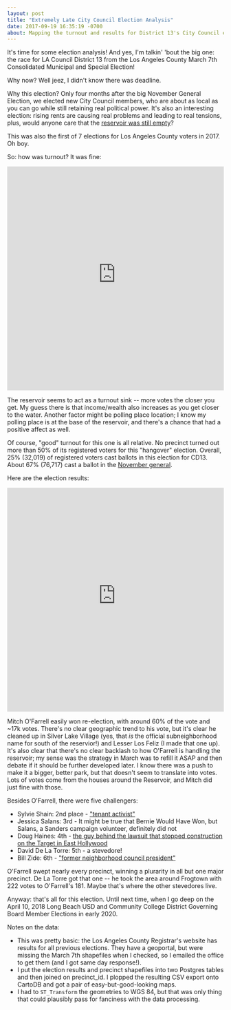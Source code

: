 ```yaml
---
layout: post
title: "Extremely Late City Council Election Analysis"
date: 2017-09-19 16:35:19 -0700
about: Mapping the turnout and results for District 13's City Council election on Marth 7, 2017.
---
```


It's time for some election analysis! And yes, I'm talkin' 'bout the big one: the race for LA Council District 13 from the Los Angeles County March 7th Consolidated Municipal and Special Election! 

Why now? Well jeez, I didn't know there was deadline.

Why this election? Only four months after the big November General Election, we elected new City Council members, who are about as local as you can go while still retaining real political power. It's also an interesting election: rising rents are causing real problems and leading to real tensions, plus, would anyone care that the [reservoir was still empty](http://www.latimes.com/local/california/la-me-silver-lake-reservoir-20150615-story.html)?

This was also the first of 7 elections for Los Angeles County voters in 2017. Oh boy.

So: how was turnout? It was fine:

<iframe width="100%" height="520" frameborder="0" src="https://ben-coppersmith.carto.com/viz/a03ec8e5-2e66-450f-9d64-918ebb0343e8/embed_map" allowfullscreen webkitallowfullscreen mozallowfullscreen oallowfullscreen msallowfullscreen></iframe>

The reservoir seems to act as a turnout sink -- more votes the closer you get. My guess there is that income/wealth also increases as you get closer to the water. Another factor might be polling place location; I know my polling place is at the base of the reservoir, and there's a chance that had a positive affect as well.

Of course, "good" turnout for this one is all relative. No precinct turned out more than 50% of its registered voters for this "hangover" election. Overall, 25% (32,019) of registered voters cast ballots in this election for CD13. About 67% (76,717) cast a ballot in the [November general](https://www.lavote.net/home/voting-elections/current-elections/election-results/past-election-results#06072016).

Here are the election results:

<iframe width="100%" height="520" frameborder="0" src="https://ben-coppersmith.carto.com/viz/519ce0d8-8906-4903-ad41-a34147940951/embed_map" allowfullscreen webkitallowfullscreen mozallowfullscreen oallowfullscreen msallowfullscreen></iframe>

Mitch O'Farrell easily won re-election, with around 60% of the vote and ~17k votes. There's no clear geographic trend to his vote, but it's clear he cleaned up in Silver Lake Village (yes, that _is_ the official subneighborhood name for south of the reservior!) and Lesser Los Feliz (I made that one up). It's also clear that there's no clear backlash to how O'Farrell is handling the reservoir; my sense was the strategy in March was to refill it ASAP and then debate if it should be further developed later. I know there was a push to make it a bigger, better park, but that doesn't seem to translate into votes. Lots of votes come from the houses around the Reservoir, and Mitch did just fine with those.

Besides O'Farrell, there were five challengers: 

* Sylvie Shain: 2nd place - ["tenant activist"](http://www.latimes.com/local/lanow/la-me-ln-council-district-thirteen-20170227-story.html)
* Jessica Salans: 3rd - It might be true that Bernie Would Have Won, but Salans, a Sanders campaign volunteer, definitely did not
* Doug Haines: 4th - [the guy behind the lawsuit that stopped construction on the Target in East Hollywood](http://www.latimes.com/local/lanow/la-me-ln-hollywood-activist-city-council-election-20161111-story.html)
* David De La Torre: 5th - a stevedore!
* Bill Zide: 6th - ["former neighborhood council president"](http://www.latimes.com/local/lanow/la-me-ln-council-district-thirteen-20170227-story.html)

O'Farrell swept nearly every precinct, winning a plurarity in all but one major precinct. De La Torre got that one -- he took the area around Frogtown with 222 votes to O'Farrell's 181. Maybe that's where the other stevedores live.

Anyway: that's all for this election. Until next time, when I go deep on the April 10, 2018 Long Beach USD and Community College District Governing Board Member Elections in early 2020.

Notes on the data:
- This was pretty basic: the Los Angeles County Registrar's website has results for all previous elections. They have a geoportal, but were missing the March 7th shapefiles when I checked, so I emailed the office to get them (and I got same day response!).
- I put the election results and precinct shapefiles into two Postgres tables and then joined on precinct_id. I plopped the resulting CSV export onto CartoDB and got a pair of easy-but-good-looking maps.
- I had to `ST_Transform` the geometries to WGS 84, but that was only thing that could plausibly pass for fanciness with the data processing.
